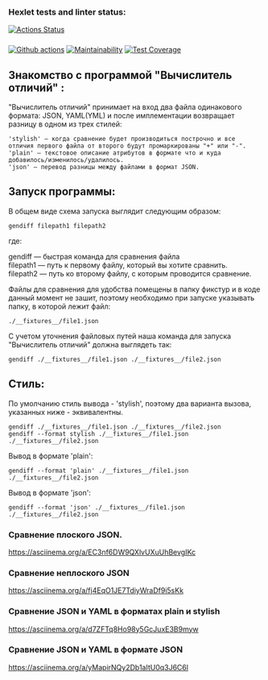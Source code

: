 ### Hexlet tests and linter status:
[![Actions Status](https://github.com/AsyaKnyazeva/frontend-project-lvl2/workflows/hexlet-check/badge.svg)](https://github.com/AsyaKnyazeva/frontend-project-lvl2/actions)
###
[![Github actions](https://github.com/AsyaKnyazeva/frontend-project-lvl2/actions/workflows/actions.yml/badge.svg)](https://github.com/AsyaKnyazeva/frontend-project-lvl2/actions)
[![Maintainability](https://api.codeclimate.com/v1/badges/52d133538dd7679f1bb1/maintainability)](https://codeclimate.com/github/AsyaKnyazeva/frontend-project-lvl2/maintainability)
[![Test Coverage](https://api.codeclimate.com/v1/badges/52d133538dd7679f1bb1/test_coverage)](https://codeclimate.com/github/AsyaKnyazeva/frontend-project-lvl2/test_coverage)

## Знакомство с программой "Вычислитель отличий" :  

"Вычислитель отличий" принимает на вход два файла одинакового формата: JSON, YAML(YML) и после имплементации возвращает разницу 
в одном из трех стилей:
```
'stylish' — когда сравнение будет производиться построчно и все отличия первого файла от второго будут промаркированы "+" или "-".  
'plain' — текстовое описание атрибутов в формате что и куда добавилось/изменилось/удалилось.  
'json' — перевод разницы между файлами в формат JSON.
```


## Запуск программы:  

В общем виде схема запуска выглядит следующим образом:
```
gendiff filepath1 filepath2
```
где:
    
gendiff — быстрая команда для сравнения файла  
filepath1 — путь к первому файлу, который вы хотите сравнить.  
filepath2 — путь ко второму файлу, с которым проводится сравнение.  

Файлы для сравнения для удобства помещены в папку фикстур и в коде данный момент не зашит,
поэтому необходимо при запуске указывать папку, в которой лежит файл:
```
./__fixtures__/file1.json
``` 
  С учетом уточнения файловых путей наша команда для запуска "Вычислитель отличий" должна выглядеть так:
```
gendiff ./__fixtures__/file1.json ./__fixtures__/file2.json
```
  
## Стиль:

По умолчанию стиль вывода - 'stylish', поэтому два варианта вызова, указанных ниже - эквивалентны.
```
gendiff ./__fixtures__/file1.json ./__fixtures__/file2.json
gendiff --format stylish ./__fixtures__/file1.json ./__fixtures__/file2.json
```

Вывод в формате 'plain':
```
gendiff --format 'plain' ./__fixtures__/file1.json ./__fixtures__/file2.json
```

Вывод в формате 'json':
```
gendiff --format 'json' ./__fixtures__/file1.json ./__fixtures__/file2.json
``` 

### Сравнение плоского JSON.
 https://asciinema.org/a/EC3nf6DW9QXlvUXuUhBevgIKc


### Сравнение неплоского JSON
  https://asciinema.org/a/fj4EqO1JE7TdiyWraDf9i5sKk



### Сравнение JSON и YAML в форматах plain и stylish
https://asciinema.org/a/d7ZFTq8Ho98y5GcJuxE3B9myw



### Сравнение JSON и YAML в форматe JSON
https://asciinema.org/a/yMapirNQy2Db1aItU0q3J6C6l


  
  
  
